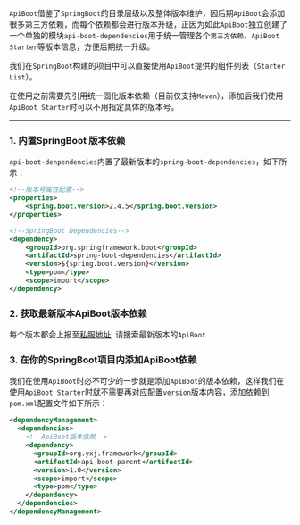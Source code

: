 `ApiBoot`借鉴了`SpringBoot`的目录层级以及整体版本维护，因后期`ApiBoot`会添加很多第三方依赖，而每个依赖都会进行版本升级，正因为如此`ApiBoot`独立创建了一个单独的模块`api-boot-dependencies`用于统一管理各个`第三方依赖`、`ApiBoot Starter`等版本信息，方便后期统一升级。

我们在`SpringBoot`构建的项目中可以直接使用`ApiBoot`提供的组件列表（`Starter List`）。

在使用之前需要先引用统一固化版本依赖（目前仅支持`Maven`），添加后我们使用`ApiBoot Starter`时可以不用指定具体的版本号。

------



### 1. 内置SpringBoot 版本依赖

`api-boot-denpendencies`内置了最新版本的`spring-boot-dependencies`，如下所示：

```xml
<!--版本号属性配置-->
<properties>
    <spring.boot.version>2.4.5</spring.boot.version>
</properties>

<!--SpringBoot Dependencies-->
<dependency>
    <groupId>org.springframework.boot</groupId>
    <artifactId>spring-boot-dependencies</artifactId>
    <version>${spring.boot.version}</version>
    <type>pom</type>
    <scope>import</scope>
</dependency>
```

### 2. 获取最新版本ApiBoot版本依赖

每个版本都会上报至[私服地址](http://nexus.yxj.org.cn/nexus/), 请搜索最新版本的`ApiBoot`

### 3. 在你的SpringBoot项目内添加ApiBoot依赖

我们在使用`ApiBoot`时必不可少的一步就是添加`ApiBoot`的版本依赖，这样我们在使用`ApiBoot Starter`时就不需要再对应配置`version`版本内容，添加依赖到`pom.xml`配置文件如下所示：

```xml
<dependencyManagement>
  <dependencies>
    <!--ApiBoot版本依赖-->
    <dependency>
      <groupId>org.yxj.framework</groupId>
      <artifactId>api-boot-parent</artifactId>
      <version>1.0</version>
      <scope>import</scope>
      <type>pom</type>
    </dependency>
  </dependencies>
</dependencyManagement>
```

